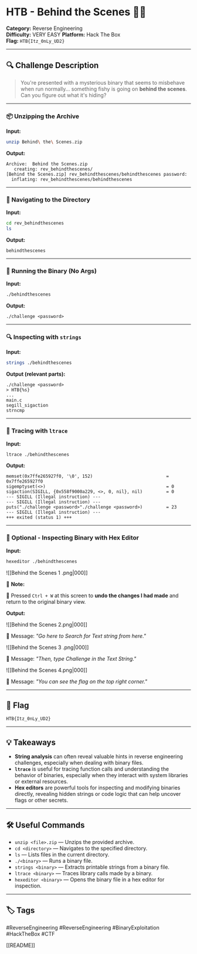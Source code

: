 # HTB - Behind the Scenes 🕵️‍♂️

**Category:** Reverse Engineering  
**Difficulty:**  VERY EASY
**Platform:**  Hack The Box  
**Flag:**  `HTB{Itz_0nLy_UD2}`

---

## 🔍 Challenge Description

> You're presented with a mysterious binary that seems to misbehave when run normally... something fishy is going on **behind the scenes**. Can you figure out what it's hiding?

---

### 📦 Unzipping the Archive

**Input:**
```bash
unzip Behind\ the\ Scenes.zip
````

**Output:**

```
Archive:  Behind the Scenes.zip
   creating: rev_behindthescenes/
[Behind the Scenes.zip] rev_behindthescenes/behindthescenes password: 
  inflating: rev_behindthescenes/behindthescenes
```

---

### 📂 Navigating to the Directory

**Input:**

```bash
cd rev_behindthescenes
ls
```

**Output:**

```
behindthescenes
```

---

### 🚀 Running the Binary (No Args)

**Input:**

```bash
./behindthescenes
```

**Output:**

```
./challenge <password>
```

---

### 🔍 Inspecting with `strings`

**Input:**

```bash
strings ./behindthescenes
```

**Output (relevant parts):**

```
./challenge <password>
> HTB{%s}
...
main.c
segill_sigaction
strncmp
```

---

### 🧵 Tracing with `ltrace`

**Input:**

```bash
ltrace ./behindthescenes
```

**Output:**

```
memset(0x7ffe265927f0, '\0', 152)                            = 0x7ffe265927f0
sigemptyset(<>)                                              = 0
sigaction(SIGILL, {0x558f9000a229, <>, 0, nil}, nil)         = 0
--- SIGILL (Illegal instruction) ---
--- SIGILL (Illegal instruction) ---
puts("./challenge <password>"./challenge <password>)         = 23
--- SIGILL (Illegal instruction) ---
+++ exited (status 1) +++
```

---

### 🧠 Optional - Inspecting Binary with Hex Editor

**Input:**

```bash
hexeditor ./behindthescenes
```


![[Behind the Scenes 1 .png|000]]

📍 **Note:**

🔧 Pressed `Ctrl + W` at this screen to **undo the changes I had made** and return to the original binary view.

**Output:**

![[Behind the Scenes 2.png|000]]

📝 Message:  *"Go here to Search for Text string from here."* 

![[Behind the Scenes 3 .png|000]]

📝 Message: *"Then, type Challenge in the Text String."*

![[Behind the Scenes 4.png|000]]

📝 Message: *"You can see the flag on the top right corner."*

---

## 🏁 Flag

```
HTB{Itz_0nLy_UD2}
```


---

## 💡 Takeaways

- **String analysis** can often reveal valuable hints in reverse engineering challenges, especially when dealing with binary files.
- **`ltrace`** is useful for tracing function calls and understanding the behavior of binaries, especially when they interact with system libraries or external resources.
- **Hex editors** are powerful tools for inspecting and modifying binaries directly, revealing hidden strings or code logic that can help uncover flags or other secrets.

---

## 🛠️ Useful Commands

- `unzip <file>.zip` — Unzips the provided archive.
- `cd <directory>` — Navigates to the specified directory.
- `ls` — Lists files in the current directory.
- `./<binary>` — Runs a binary file.
- `strings <binary>` — Extracts printable strings from a binary file.
- `ltrace <binary>` — Traces library calls made by a binary.
- `hexeditor <binary>` — Opens the binary file in a hex editor for inspection.

---
## 🏷️ Tags

#ReverseEngineering #ReverseEngineering #BinaryExploitation #HackTheBox #CTF 

[[README]]


